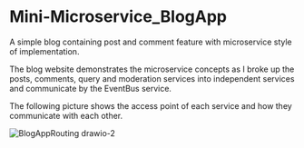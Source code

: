 # Mini-Microservice_BlogApp
A simple blog containing post and comment feature with microservice style of implementation.

The blog website demonstrates the microservice concepts as I broke up the posts, comments, query and moderation services into independent services and communicate by the EventBus service.

The following picture shows the access point of each service and how they communicate with each other.

![BlogAppRouting drawio-2](https://github.com/jimshao1999/Mini-Microservice_BlogApp/assets/46078933/64edf46f-b7e1-403c-a41d-aab2e35decad)
